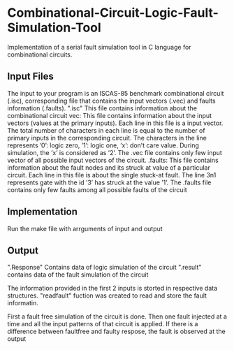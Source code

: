 # Combinational-Circuit-Logic-Fault-Simulation-Tool

Implementation of a serial fault simulation tool in C language for combinational circuits. 


## Input Files 

The input to your program is an ISCAS-85 benchmark combinational circuit (.isc), corresponding file that contains the input vectors (.vec) and faults information (.faults).
".isc" This file contains information about the combinational circuit
vec: This file contains information about the input vectors (values at the primary inputs). Each line in this file is a input vector. The total number of characters in each line is equal to the number of primary inputs in the corresponding circuit. The characters in the line represents ’0’: logic zero, ’1’: logic one, ’x’: don’t care value. During simulation, the ’x’ is considered as ’2’. The .vec file contains only few input vector of all possible input vectors of the circuit.
.faults: This file contains information about the fault nodes and its struck at value of a particular circuit. Each line in this file is about the single stuck-at fault. The line 3n1 represents gate with the id ’3’ has struck at the value ’1’. The .faults file contains only few faults among all possible faults of the circuit

## Implementation
Run the make file with arrguments of input and output

## Output 
".Response" Contains data of logic simulation of the circuit
".result" contains data of the fault simulation of the circuit

The information provided in the first 2 inputs is storted in respective data structures. "readfault" fuction was created to read and store the fault informatin. 

First a fault free simulation of the circuit is done. Then one fault injected at a time and all the input patterns of that circuit is applied. If there is a difference between faultfree and faulty respose, the fault is observed at the output 
